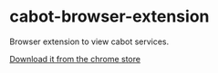 # cabot-browser-extension
Browser extension to view cabot services.

[Download it from the chrome store](https://chrome.google.com/webstore/detail/cabot-services/fkkccggjehooeihhefojodncmcpdfich)
